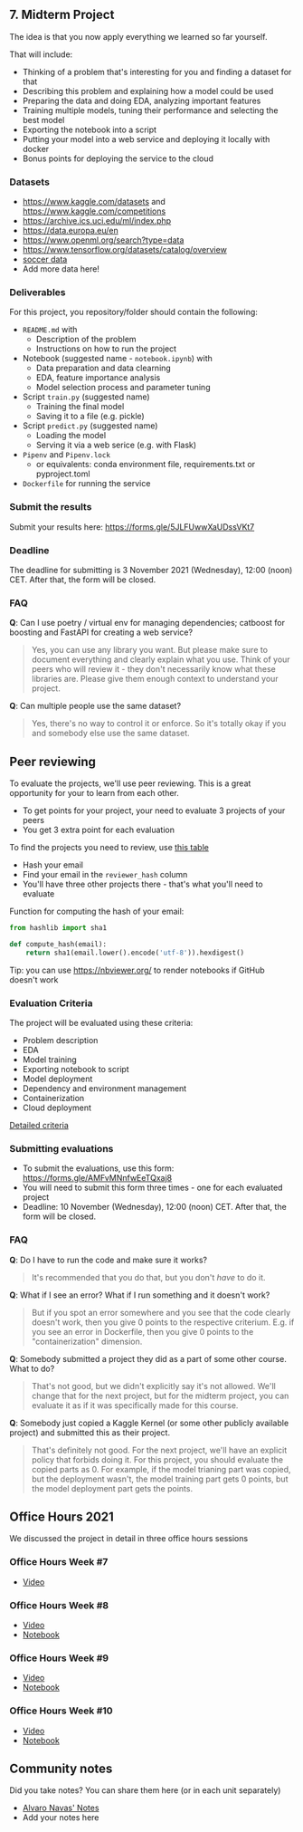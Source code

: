## 7. Midterm Project

The idea is that you now apply everything we learned so far yourself.

That will include:

* Thinking of a problem that's interesting for you and finding a dataset for that
* Describing this problem and explaining how a model could be used
* Preparing the data and doing EDA, analyzing important features
* Training multiple models, tuning their performance and selecting the best model
* Exporting the notebook into a script
* Putting your model into a web service and deploying it locally with docker
* Bonus points for deploying the service to the cloud


### Datasets

* https://www.kaggle.com/datasets and https://www.kaggle.com/competitions
* https://archive.ics.uci.edu/ml/index.php
* https://data.europa.eu/en
* https://www.openml.org/search?type=data
* https://www.tensorflow.org/datasets/catalog/overview
* [soccer data](https://github.com/statsbomb/open-data)
* Add more data here!

### Deliverables

For this project, you repository/folder should contain the following:

* `README.md` with
  * Description of the problem
  * Instructions on how to run the project
* Notebook (suggested name - `notebook.ipynb`) with
  * Data preparation and data clearning
  * EDA, feature importance analysis
  * Model selection process and parameter tuning
* Script `train.py` (suggested name)
  * Training the final model
  * Saving it to a file (e.g. pickle)
* Script `predict.py` (suggested name)
  * Loading the model
  * Serving it via a web serice (e.g. with Flask)
* `Pipenv` and `Pipenv.lock`
  * or equivalents: conda environment file, requirements.txt or pyproject.toml
* `Dockerfile` for running the service


### Submit the results

Submit your results here: https://forms.gle/5JLFUwwXaUDssVKt7

### Deadline

The deadline for submitting is 3 November 2021 (Wednesday), 12:00 (noon) CET. After that, the form will be closed.


### FAQ

**Q**: Can I use poetry / virtual env for managing dependencies; catboost for boosting and FastAPI for creating a web service?

> Yes, you can use any library you want. But please make sure to document everything and clearly explain what you use.
> Think of your peers who will review it - they don't necessarily know what these libraries are. 
> Please give them enough context to understand your project.

**Q**: Can multiple people use the same dataset?

> Yes, there's no way to control it or enforce. So it's totally okay if you and somebody else use the same dataset. 




## Peer reviewing

To evaluate the projects, we'll use peer reviewing. This is a great opportunity for your to learn from each other. 

* To get points for your project, your need to evaluate 3 projects of your peers
* You get 3 extra point for each evaluation

To find the projects you need to review, use [this table](https://docs.google.com/spreadsheets/d/e/2PACX-1vRo05lqGFkl7Jtt4o9Dqqk8JEA-U956-sxJVT-klWrKp8nTvboOkyyYVH-Z4sccFdpvfZhd40eGhU2J/pubhtml)

* Hash your email
* Find your email in the `reviewer_hash` column
* You'll have three other projects there - that's what you'll need to evaluate

Function for computing the hash of your email:

```python
from hashlib import sha1

def compute_hash(email):
    return sha1(email.lower().encode('utf-8')).hexdigest()
```


Tip: you can use https://nbviewer.org/ to render notebooks if GitHub doesn't work

### Evaluation Criteria

The project will be evaluated using these criteria:

* Problem description
* EDA
* Model training
* Exporting notebook to script
* Model deployment
* Dependency and environment management
* Containerization
* Cloud deployment

[Detailed criteria](https://docs.google.com/spreadsheets/d/e/2PACX-1vQo-cOOGMA-ddbp6FgxusNBjS_HOmWaOYtvO7z-wk_TcCnPOBAza9s8Uj_eqfKGadoU0741cCGd95qI/pubhtml)


### Submitting evaluations

* To submit the evaluations, use this form: https://forms.gle/AMFvMNnfwEeTQxaj8
* You will need to submit this form three times - one for each evaluated project
* Deadline: 10 November (Wednesday), 12:00 (noon) CET.  After that, the form will be closed.


### FAQ 

**Q**: Do I have to run the code and make sure it works?

> It's recommended that you do that, but you don't _have_ to do it. 

**Q**: What if I see an error? What if I run something and it doesn't work?

> But if you spot an error somewhere and you see that the code clearly doesn't work, then you 
> give 0 points to the respective criterium. E.g. if you see an error in Dockerfile, 
> then you give 0 points to the "containerization" dimension. 

**Q**: Somebody submitted a project they did as a part of some other course. What to do?

> That's not good, but we didn't explicitly say it's not allowed. We'll change that for the next project,
> but for the midterm project, you can evaluate it as if it was specifically made for this course.


**Q**: Somebody just copied a Kaggle Kernel (or some other publicly available project) and 
submitted this as their project.

> That's definitely not good. For the next project, we'll have an explicit policy that forbids
> doing it. For this project, you should evaluate the copied parts as 0. For example,
> if the model trianing part was copied, but the deployment wasn't, the model training part gets 0 
> points, but the model deployment part gets the points.


## Office Hours 2021

We discussed the project in detail in three office hours sessions

### Office Hours Week #7 

* [Video](https://www.youtube.com/watch?v=wWBm6MHu5u8)

### Office Hours Week #8

* [Video](https://www.youtube.com/watch?v=3bo7I9LaN7o)
* [Notebook](week8-office-hours.ipynb)

### Office Hours Week #9

* [Video](https://www.youtube.com/watch?v=yZ15WyKb5o4)
* [Notebook](week9-office-hours.ipynb)

### Office Hours Week #10

* [Video](https://www.youtube.com/watch?v=jT0JTlPsAQ0)
* [Notebook](week10-office-hours.ipynb)


## Community notes

Did you take notes? You can share them here (or in each unit separately)

* [Alvaro Navas' Notes](https://github.com/ziritrion/ml-zoomcamp/blob/main/notes/07_misc.md)
* Add your notes here
